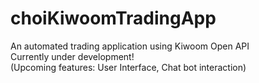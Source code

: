 # choiKiwoomTradingApp
An automated trading application using Kiwoom Open API <br/>
Currently under development! <br/>
(Upcoming features: User Interface, Chat bot interaction) <br/>
